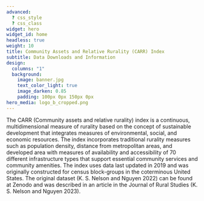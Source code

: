 ```yaml
---
advanced:
  ? css_style
  ? css_class
widget: hero
widget_id: home
headless: true
weight: 10
title: Community Assets and Relative Rurality (CARR) Index
subtitle: Data Downloads and Information
design:
  columns: "1"
  background:
    image: banner.jpg
    text_color_light: true
    image_darken: 0.85
    padding: 100px 0px 150px 0px
hero_media: logo_b_cropped.png
---
```

The CARR (Community assets and relative rurality) index is a continuous, multidimensional
measure of rurality based on the concept of sustainable development that integrates measures
of environmental, social, and economic resources. The index incorporates traditional rurality
measures such as population density, distance from metropolitan areas, and developed
area with measures of availability and accessibility of 70 different infrastructure types that
support essential community services and community amenities. The index uses data last
updated in 2019 and was originally constructed for census block-groups in the coterminous
United States. The original dataset (K. S. Nelson and Nguyen 2022) can be found at Zenodo and
was described in an article in the Journal of Rural Studies (K. S. Nelson and Nguyen 2023).
